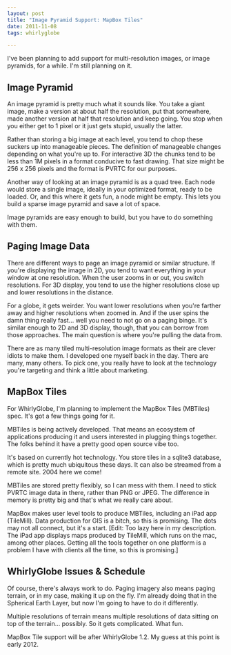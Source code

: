 ```yaml
--- 
layout: post
title: "Image Pyramid Support: MapBox Tiles"
date: 2011-11-08
tags: whirlyglobe

--- 
```


I've been planning to add support for multi-resolution images, or image pyramids, for a while.  I'm still planning on it.

## Image Pyramid

An image pyramid is pretty much what it sounds like.  You take a giant image, make a version at about half the resolution, put that somewhere, made another version at half that resolution and keep going.  You stop when you either get to 1 pixel or it just gets stupid, usually the latter.

Rather than storing a big image at each level, you tend to chop these suckers up into manageable pieces.  The definition of manageable changes depending on what you're up to.  For interactive 3D the chunks tend to be less than 1M pixels in a format conducive to fast drawing.  That size might be 256 x 256 pixels and the format is PVRTC for our purposes.

Another way of looking at an image pyramid is as a quad tree.  Each node would store a single image, ideally in your optimized format, ready to be loaded.  Or, and this where it gets fun, a node might be empty.  This lets you build a sparse image pyramid and save a lot of space.

Image pyramids are easy enough to build, but you have to do something with them.

## Paging Image Data

There are different ways to page an image pyramid or similar structure.  If you're displaying the image in 2D, you tend to want everything in your window at one resolution.  When the user zooms in or out, you switch resolutions.  For 3D display, you tend to use the higher resolutions close up and lower resolutions in the distance.

For a globe, it gets weirder.  You want lower resolutions when you're farther away and higher resolutions when zoomed in.  And if the user spins the damn thing really fast... well you need to not go on a paging binge.  It's similar enough to 2D and 3D display, though, that you can borrow from those approaches.  The main question is where you're pulling the data from.

There are as many tiled multi-resolution image formats as their are clever idiots to make them.  I developed one myself back in the day.  There are many, many others.  To pick one, you really have to look at the technology you're targeting and think a little about marketing.

## MapBox Tiles

For WhirlyGlobe, I'm planning to implement the MapBox Tiles (MBTiles) spec.  It's got a few things going for it.

MBTiles is being actively developed.  That means an ecosystem of applications producing it and users interested in plugging things together.  The folks behind it have a pretty good open source vibe too.

It's based on currently hot technology.  You store tiles in a sqlite3 database, which is pretty much ubiquitous these days.  It can also be streamed from a remote site.  2004 here we come!

MBTiles are stored pretty flexibly, so I can mess with them.  I need to stick PVRTC image data in there, rather than PNG or JPEG.  The difference in memory is pretty big and that's what we really care about.

MapBox makes user level tools to produce MBTiles, including an iPad app (TileMill).  Data production for GIS is a bitch, so this is promising.  The dots may not all connect, but it's a start.  [Edit:  Too lazy here in my description.  The iPad app displays maps produced by TileMill, which runs on the mac, among other places.  Getting all the tools together on one platform is a problem I have with clients all the time, so this is promising.]

## WhirlyGlobe Issues & Schedule

Of course, there's always work to do.  Paging imagery also means paging terrain, or in my case, making it up on the fly.  I'm already doing that in the Spherical Earth Layer, but now I'm going to have to do it differently.

Multiple resolutions of terrain means multiple resolutions of data sitting on top of the terrain... possibly.  So it gets complicated.  What fun.

MapBox Tile support will be after WhirlyGlobe 1.2.  My guess at this point is early 2012.